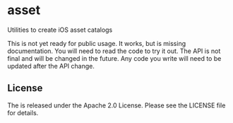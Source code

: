 # asset
Utilities to create iOS asset catalogs

This is not yet ready for public usage. It works, but is missing documentation.
You will need to read the code to try it out. The API is not final and will be changed in the future. Any code you write will
need to be updated after the API change.


## License

The is released under the Apache 2.0 License. Please see the LICENSE file for details.
